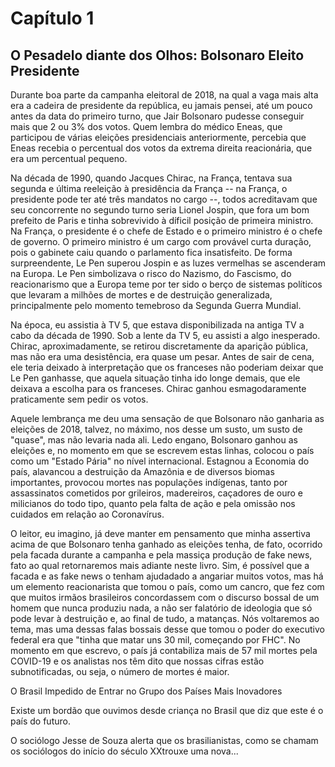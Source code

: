 # Capítulo 1
## O Pesadelo diante dos Olhos: Bolsonaro Eleito Presidente


Durante boa parte da campanha eleitoral de 2018, na qual a vaga mais alta era a cadeira de presidente da república, eu jamais pensei, até um pouco antes da data do primeiro turno, que Jair Bolsonaro pudesse conseguir mais que 2 ou 3% dos votos.  Quem lembra do médico Eneas, que participou de várias eleições presidenciais anteriormente, percebia que Eneas recebia o percentual dos votos da extrema direita reacionária, que era um percentual pequeno.

Na década de 1990, quando Jacques Chirac, na França, tentava sua segunda e última reeleição à presidência da França -- na França, o presidente pode ter até três mandatos no cargo --, todos acreditavam que seu concorrente no segundo turno seria Lionel Jospin, que fora um bom prefeito de Paris e tinha sobrevivido à díficil posição de primeira ministro.  Na França, o presidente é o chefe de Estado e o primeiro ministro é o chefe de governo.  O primeiro ministro é um cargo com provável curta duração, pois o gabinete caiu quando o parlamento fica insatisfeito. De forma surpreendente, Le Pen superou Jospin e as luzes vermelhas se ascenderam na Europa.  Le Pen simbolizava o risco do Nazismo, do Fascismo, do reacionarismo que a Europa teme por ter sido o berço de sistemas políticos que levaram a milhões de mortes e de destruição generalizada, principalmente pelo momento temebroso da Segunda Guerra Mundial.

Na época, eu assistia à TV 5, que estava disponibilizada na antiga TV a cabo da década de 1990. Sob a lente da TV 5, eu assisti a algo inesperado. Chirac, aproximadamente, se retirou discretamente da aparição pública, mas não era uma desistência, era quase um pesar. Antes de sair de cena, ele teria deixado à interpretação que os franceses não poderiam deixar que Le Pen ganhasse, que aquela situação tinha ido longe demais, que ele deixava a escolha para os franceses.  Chirac ganhou esmagodaramente praticamente sem pedir os votos.

Aquele lembrança me deu uma sensação de que Bolsonaro não ganharia as eleições de 2018, talvez, no máximo, nos desse um susto, um susto de "quase", mas não levaria nada ali. Ledo engano, Bolsonaro ganhou as eleições e, no momento em que se escrevem estas linhas, colocou o país como um "Estado Pária" no nível internacional.  Estagnou a Economia do país, alavancou a destruição da Amazônia e de diversos biomas importantes, provocou mortes nas populações indígenas, tanto por assassinatos cometidos por grileiros, madereiros, caçadores de ouro e milicianos do todo tipo, quanto pela falta de ação e pela omissão nos cuidados em relação ao Coronavírus.

O leitor, eu imagino, já deve manter em pensamento que minha assertiva acima de que Bolsonaro tenha ganhado as eleições tenha, de fato, ocorrido pela facada durante a campanha e pela massiça produção de fake news, fato ao qual retornaremos mais adiante neste livro. Sim, é possível que a facada e as fake news o tenham ajudadado a angariar muitos votos, mas há um elemento reacionarista que tomou o país, como um cancro, que fez com que muitos irmãos brasileiros concordassem com o discurso bossal de um homem que nunca produziu nada, a não ser falatório de ideologia que só pode levar à destruição e, ao final de tudo, a matanças. Nós voltaremos ao tema, mas uma dessas falas bossais desse que tomou o poder do executivo federal era que "tinha que matar uns 30 mil, começando por FHC".  No momento em que escrevo, o país já contabiliza mais de 57 mil mortes pela COVID-19 e os analistas nos têm dito que nossas cifras estão subnotificadas, ou seja, o número de mortes é maior.


O Brasil Impedido de Entrar no Grupo dos Países Mais Inovadores

Existe um bordão que ouvimos desde criança no Brasil que diz que este é o país do futuro.  

O sociólogo Jesse de Souza alerta que os brasilianistas, como se chamam os sociólogos do início do século XXtrouxe uma nova...

